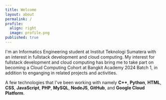 ```yaml
---
title: Welcome
layout: about
permalink: /
profile:
  align: right
  image: profile.png
published: true
---
```


I'm an Informatics Engineering student at Institut Teknologi Sumatera with an interest in fullstack development and cloud computing. My interest for fullstack development and cloud computing has bring me to take part on becoming a Cloud Computing Cohort at Bangkit Academy 2024 Batch 1, in addition to enganging in related projects and activities.

A few technologies that I've been working with namely **C++**, **Python**, **HTML**, **CSS**, **JavaScript**, **PHP**, **MySQL**, **NodeJS**, **GitHub**, and **Google Cloud Platform**.
